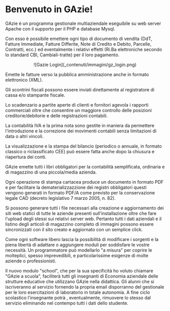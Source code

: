 # Benvenuto in GAzie!

GAzie è un programma gestionale multiaziendale eseguibile su web server Apache con il supporto per il PHP e database Mysql.

Con esso è possibile emettere ogni tipo di documento di vendita (DdT, Fatture Immediate, Fatture Differite, Note di Credito e Debito, Parcelle, Contratti, ecc.) ed eventalmente i relativi effetti (Ri.Ba elettroniche secondo lo standard CBI, Cambiali-tratte) per il loro pagamento.

<center>![Gazie Login](_contenuti/immagini/gz_login.png)</center>

Emette le fatture verso la pubblica amministrazione anche in formato elettronico (XML).

Gli scontrini fiscali possono essere inviati direttamente al registratore di cassa e/o stampante fiscale.

Lo scadenzario a partite aperte di clienti e fornitori agevola i rapporti commerciali oltre che consentire un maggiore controllo delle posizioni creditorie/debitorie e delle registrazioni contabili.

La contabilità IVA e la prima nota sono gestite in maniera da permettere l'introduzione e la correzione dei movimenti contabili senza limitazioni di data o altri vincoli.

La visualizzazione e la stampa del bilancio (periodico o annuale, in formato classico o riclassificato CEE) può essere fatta anche dopo la chiusura e riapertura dei conti.

GAzie emette tutti i libri obbligatori per la contabilità semplificata, ordinaria e di magazzino di una piccola/media azienda.

Ogni operazione di stampa cartacea produce un documento in formato PDF e per facilitare la dematerializzazzione dei registri obbligatori questi vengono generati in formato PDF/A come previsto per la conservazione legale CAD (decreto legislativo 7 marzo 2005, n. 82).

Si possono generare tutti i file necessari alla creazione e aggiornamento dei siti web statici di tutte le aziende presenti sull'installazione oltre che fare l'upload degli stessi sui relativi server web. Pertanto tutti i dati aziendali e il listino degli articoli di magazzino completo di immagini possono essere sincronizzati con il sito creato e aggiornato con un semplice click.

Come ogni software libero lascia la possibilità di modificare i sorgenti e la piena libertà di adattare o aggiungere moduli per soddisfare le vostre necessità. Un programmatore può modellarlo "a misura" per coprire le molteplici, spesso imprevedibili, e particolarissime esigenze di molte aziende o professionisti.

Il nuovo modulo "school", che per la sua specificità ho voluto chiamare "GAzie a scuola", faciliterà tutti gli insegnanti di Economia aziendale delle strutture educative che utilizzano GAzie nella didattica. Gli alunni che si iscriveranno al servizio fornendo la propria email disporranno del gestionale per le loro esercitazioni di laboratorio in totale autonomia. A fine ciclo scolastico l'insegnante potrà , eventualmente, rimuovere lo stesso dal servizio eliminando nel contempo tutti i dati dello studente. 
